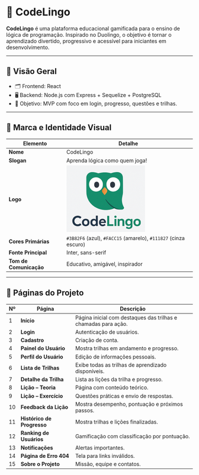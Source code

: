 # 🧠 CodeLingo

**CodeLingo** é uma plataforma educacional gamificada para o ensino de lógica de programação. Inspirado no Duolingo, o objetivo é tornar o aprendizado divertido, progressivo e acessível para iniciantes em desenvolvimento.

---

## 📌 Visão Geral

- 🗂️ Frontend: React 
- 🖥️ Backend: Node.js com Express + Sequelize + PostgreSQL
- 🎯 Objetivo: MVP com foco em login, progresso, questões e trilhas.

---

## 🧩 Marca e Identidade Visual

| Elemento          | Detalhe                                                                 |
|-------------------|-------------------------------------------------------------------------|
| **Nome**          | CodeLingo                                                               |
| **Slogan**        | Aprenda lógica como quem joga!                                          |
| **Logo**          | ![Logo CodeLingo](./public/logo.png)                                   |
| **Cores Primárias** | `#3B82F6` (azul), `#FACC15` (amarelo), `#111827` (cinza escuro)         |
| **Fonte Principal** | Inter, sans-serif                                                     |
| **Tom de Comunicação** | Educativo, amigável, inspirador                                    |

---

## 📄 Páginas do Projeto

| Nº | Página                     | Descrição                                                                                      |
|----|----------------------------|-----------------------------------------------------------------------------------------------|
| 1  | **Início**                 | Página inicial com destaques das trilhas e chamadas para ação.                               |
| 2  | **Login**                  | Autenticação de usuários.                                                                    |
| 3  | **Cadastro**               | Criação de conta.                                                                             |
| 4  | **Painel do Usuário**      | Mostra trilhas em andamento e progresso.                                                     |
| 5  | **Perfil do Usuário**      | Edição de informações pessoais.                                                              |
| 6  | **Lista de Trilhas**       | Exibe todas as trilhas de aprendizado disponíveis.                                           |
| 7  | **Detalhe da Trilha**      | Lista as lições da trilha e progresso.                                                       |
| 8  | **Lição – Teoria**         | Página com conteúdo teórico.                                                                 |
| 9  | **Lição – Exercício**      | Questões práticas e envio de respostas.                                                      |
| 10 | **Feedback da Lição**      | Mostra desempenho, pontuação e próximos passos.                                              |
| 11 | **Histórico de Progresso** | Mostra trilhas e lições finalizadas.                                                         |
| 12 | **Ranking de Usuários**    | Gamificação com classificação por pontuação.                                                 |
| 13 | **Notificações**           | Alertas importantes.                                                                         |
| 14 | **Página de Erro 404**     | Tela para links inválidos.                                                                   |
| 15 | **Sobre o Projeto**        | Missão, equipe e contatos.                                                                   |



